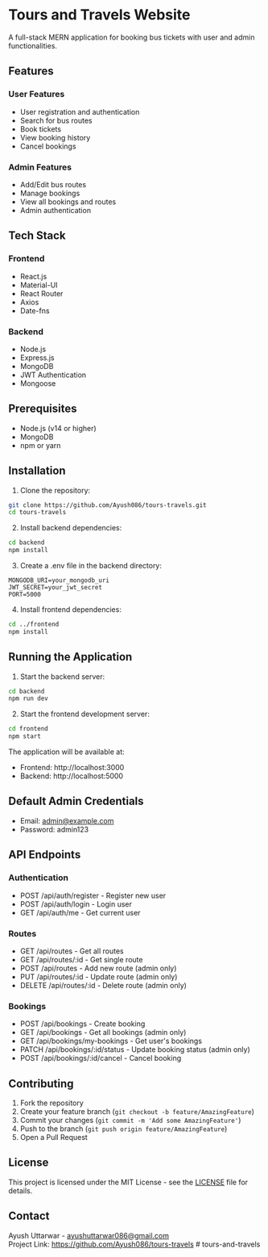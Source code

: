# Tours and Travels Website

A full-stack MERN application for booking bus tickets with user and admin functionalities.

## Features

### User Features
- User registration and authentication
- Search for bus routes
- Book tickets
- View booking history
- Cancel bookings

### Admin Features
- Add/Edit bus routes
- Manage bookings
- View all bookings and routes
- Admin authentication

## Tech Stack

### Frontend
- React.js
- Material-UI
- React Router
- Axios
- Date-fns

### Backend
- Node.js
- Express.js
- MongoDB
- JWT Authentication
- Mongoose

## Prerequisites

- Node.js (v14 or higher)
- MongoDB
- npm or yarn

## Installation

1. Clone the repository:
```bash
git clone https://github.com/Ayush086/tours-travels.git
cd tours-travels
```

2. Install backend dependencies:
```bash
cd backend
npm install
```

3. Create a .env file in the backend directory:
```
MONGODB_URI=your_mongodb_uri
JWT_SECRET=your_jwt_secret
PORT=5000
```

4. Install frontend dependencies:
```bash
cd ../frontend
npm install
```

## Running the Application

1. Start the backend server:
```bash
cd backend
npm run dev
```

2. Start the frontend development server:
```bash
cd frontend
npm start
```

The application will be available at:
- Frontend: http://localhost:3000
- Backend: http://localhost:5000

## Default Admin Credentials

- Email: admin@example.com
- Password: admin123

## API Endpoints

### Authentication
- POST /api/auth/register - Register new user
- POST /api/auth/login - Login user
- GET /api/auth/me - Get current user

### Routes
- GET /api/routes - Get all routes
- GET /api/routes/:id - Get single route
- POST /api/routes - Add new route (admin only)
- PUT /api/routes/:id - Update route (admin only)
- DELETE /api/routes/:id - Delete route (admin only)

### Bookings
- POST /api/bookings - Create booking
- GET /api/bookings - Get all bookings (admin only)
- GET /api/bookings/my-bookings - Get user's bookings
- PATCH /api/bookings/:id/status - Update booking status (admin only)
- POST /api/bookings/:id/cancel - Cancel booking

## Contributing

1. Fork the repository
2. Create your feature branch (`git checkout -b feature/AmazingFeature`)
3. Commit your changes (`git commit -m 'Add some AmazingFeature'`)
4. Push to the branch (`git push origin feature/AmazingFeature`)
5. Open a Pull Request

## License

This project is licensed under the MIT License - see the [LICENSE](LICENSE) file for details.

## Contact

Ayush Uttarwar - ayushuttarwar086@gmail.com  
Project Link: https://github.com/Ayush086/tours-travels 
#   t o u r s - a n d - t r a v e l s  
 